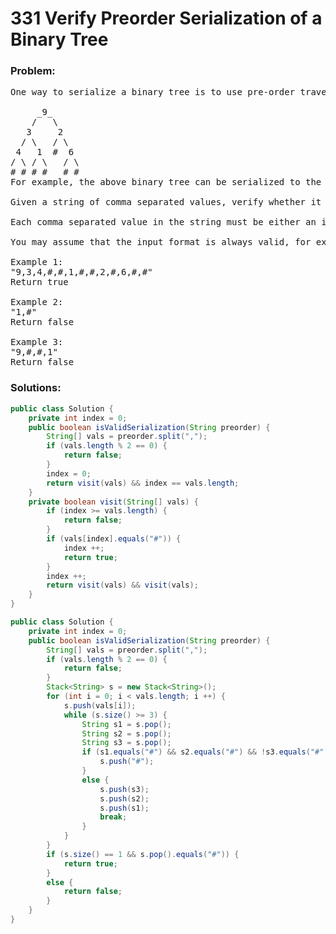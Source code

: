 # 331 Verify Preorder Serialization of a Binary Tree

### Problem:

<pre>
One way to serialize a binary tree is to use pre-order traversal. When we encounter a non-null node, we record the node's value. If it is a null node, we record using a sentinel value such as #.

     _9_
    /   \
   3     2
  / \   / \
 4   1  #  6
/ \ / \   / \
# # # #   # #
For example, the above binary tree can be serialized to the string "9,3,4,#,#,1,#,#,2,#,6,#,#", where # represents a null node.

Given a string of comma separated values, verify whether it is a correct preorder traversal serialization of a binary tree. Find an algorithm without reconstructing the tree.

Each comma separated value in the string must be either an integer or a character '#' representing null pointer.

You may assume that the input format is always valid, for example it could never contain two consecutive commas such as "1,,3".

Example 1:
"9,3,4,#,#,1,#,#,2,#,6,#,#"
Return true

Example 2:
"1,#"
Return false

Example 3:
"9,#,#,1"
Return false
</pre>

### Solutions:

```java
public class Solution {
    private int index = 0;
    public boolean isValidSerialization(String preorder) {
        String[] vals = preorder.split(",");
        if (vals.length % 2 == 0) {
            return false;
        }
        index = 0;
        return visit(vals) && index == vals.length;
    }
    private boolean visit(String[] vals) {
        if (index >= vals.length) {
            return false;
        }
        if (vals[index].equals("#")) {
            index ++;
            return true;
        }
        index ++;
        return visit(vals) && visit(vals);
    }
}
```

```java
public class Solution {
    private int index = 0;
    public boolean isValidSerialization(String preorder) {
        String[] vals = preorder.split(",");
        if (vals.length % 2 == 0) {
            return false;
        }
        Stack<String> s = new Stack<String>();
        for (int i = 0; i < vals.length; i ++) {
            s.push(vals[i]);
            while (s.size() >= 3) {
                String s1 = s.pop();
                String s2 = s.pop();
                String s3 = s.pop();
                if (s1.equals("#") && s2.equals("#") && !s3.equals("#")) {
                    s.push("#");
                }
                else {
                    s.push(s3);
                    s.push(s2);
                    s.push(s1);
                    break;
                }
            }
        }
        if (s.size() == 1 && s.pop().equals("#")) {
            return true;
        }
        else {
            return false;
        }
    }
}
```